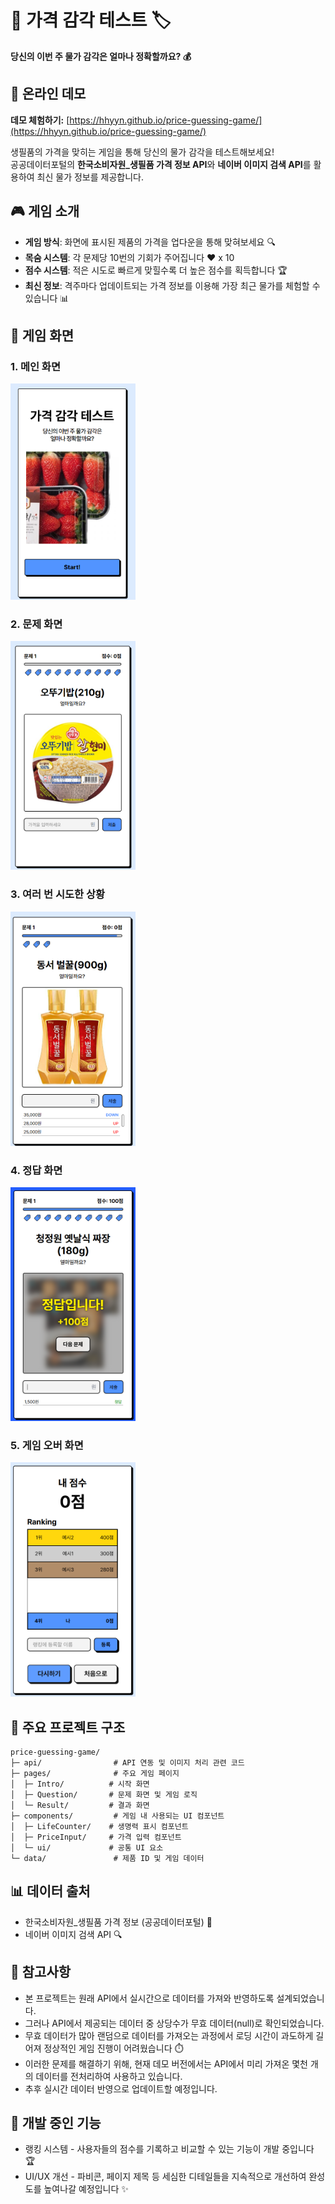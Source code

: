 # 🛒 가격 감각 테스트 🏷️

**당신의 이번 주 물가 감각은 얼마나 정확할까요? 💰**

## 🔗 온라인 데모

**데모 체험하기:** [https://hhyyn.github.io/price-guessing-game/](https://hhyyn.github.io/price-guessing-game/)

생필품의 가격을 맞히는 게임을 통해 당신의 물가 감각을 테스트해보세요!<br />
공공데이터포털의 **한국소비자원_생필품 가격 정보 API**와 **네이버 이미지 검색 API**를 활용하여 최신 물가 정보를 제공합니다.

## 🎮 게임 소개
- **게임 방식**: 화면에 표시된 제품의 가격을 업다운을 통해 맞혀보세요 🔍
- **목숨 시스템**: 각 문제당 10번의 기회가 주어집니다 ❤️ x 10
- **점수 시스템**: 적은 시도로 빠르게 맞힐수록 더 높은 점수를 획득합니다 🏆
- **최신 정보**: 격주마다 업데이트되는 가격 정보를 이용해 가장 최근 물가를 체험할 수 있습니다 📊

## 📱 게임 화면
### 1. 메인 화면
<img src="./readme_img/1.png" width="200" alt="메인 화면">

### 2. 문제 화면
<img src="./readme_img/2.png" width="200" alt="문제 화면">

### 3. 여러 번 시도한 상황
<img src="./readme_img/3.png" width="200" alt="여러 번 시도한 상황">

### 4. 정답 화면
<img src="./readme_img/4.png" width="200" alt="정답 화면">

### 5. 게임 오버 화면
<img src="./readme_img/5.png" width="200" alt="게임 오버 화면">



## 📂 주요 프로젝트 구조

```
price-guessing-game/
├─ api/                # API 연동 및 이미지 처리 관련 코드
├─ pages/              # 주요 게임 페이지
│  ├─ Intro/          # 시작 화면
│  ├─ Question/       # 문제 화면 및 게임 로직
│  └─ Result/         # 결과 화면
├─ components/         # 게임 내 사용되는 UI 컴포넌트
│  ├─ LifeCounter/    # 생명력 표시 컴포넌트
│  ├─ PriceInput/     # 가격 입력 컴포넌트
│  └─ ui/             # 공통 UI 요소
└─ data/               # 제품 ID 및 게임 데이터
```

## 📊 데이터 출처

- 한국소비자원_생필품 가격 정보 (공공데이터포털) 🛒
- 네이버 이미지 검색 API 🔍

## 📝 참고사항

- 본 프로젝트는 원래 API에서 실시간으로 데이터를 가져와 반영하도록 설계되었습니다.
- 그러나 API에서 제공되는 데이터 중 상당수가 무효 데이터(null)로 확인되었습니다.
- 무효 데이터가 많아 랜덤으로 데이터를 가져오는 과정에서 로딩 시간이 과도하게 길어져 정상적인 게임 진행이 어려웠습니다 ⏱️
- 이러한 문제를 해결하기 위해, 현재 데모 버전에서는 API에서 미리 가져온 몇천 개의 데이터를 전처리하여 사용하고 있습니다.
- 추후 실시간 데이터 반영으로 업데이트할 예정입니다.

## 🚧 개발 중인 기능

- 랭킹 시스템 - 사용자들의 점수를 기록하고 비교할 수 있는 기능이 개발 중입니다 🏆
- UI/UX 개선 - 파비콘, 페이지 제목 등 세심한 디테일들을 지속적으로 개선하여 완성도를 높여나갈 예정입니다 ✨